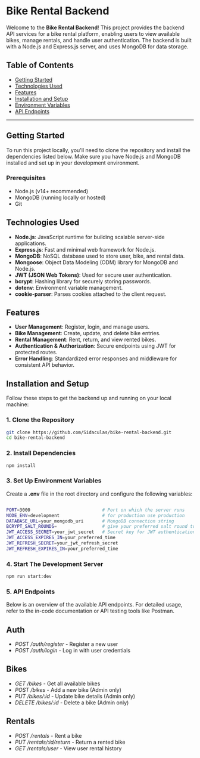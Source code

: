 # Bike Rental Backend

Welcome to the **Bike Rental Backend**! This project provides the backend API services for a bike rental platform, enabling users to view available bikes, manage rentals, and handle user authentication. The backend is built with a Node.js and Express.js server, and uses MongoDB for data storage.

## Table of Contents

- [Getting Started](#getting-started)
- [Technologies Used](#technologies-used)
- [Features](#features)
- [Installation and Setup](#installation-and-setup)
- [Environment Variables](#environment-variables)
- [API Endpoints](#api-endpoints)

---

## Getting Started

To run this project locally, you'll need to clone the repository and install the dependencies listed below. Make sure you have Node.js and MongoDB installed and set up in your development environment.

### Prerequisites

- Node.js (v14+ recommended)
- MongoDB (running locally or hosted)
- Git

## Technologies Used

- **Node.js**: JavaScript runtime for building scalable server-side applications.
- **Express.js**: Fast and minimal web framework for Node.js.
- **MongoDB**: NoSQL database used to store user, bike, and rental data.
- **Mongoose**: Object Data Modeling (ODM) library for MongoDB and Node.js.
- **JWT (JSON Web Tokens)**: Used for secure user authentication.
- **bcrypt**: Hashing library for securely storing passwords.
- **dotenv**: Environment variable management.
- **cookie-parser**: Parses cookies attached to the client request.

## Features

- **User Management**: Register, login, and manage users.
- **Bike Management**: Create, update, and delete bike entries.
- **Rental Management**: Rent, return, and view rented bikes.
- **Authentication & Authorization**: Secure endpoints using JWT for protected routes.
- **Error Handling**: Standardized error responses and middleware for consistent API behavior.

## Installation and Setup

Follow these steps to get the backend up and running on your local machine:

### 1. Clone the Repository

```bash
git clone https://github.com/Sidaculas/bike-rental-backend.git
cd bike-rental-backend

```

### 2. Install Dependencies

```bash
npm install

```

### 3. Set Up Environment Variables

Create a **.env** file in the root directory and configure the following variables:

```bash

PORT=3000                           # Port on which the server runs
NODE_ENV=development                # for production use production
DATABASE_URL=your_mongodb_uri       # MongoDB connection string
BCRYPT_SALT_ROUNDS=                 # give your preferred salt round to encrypt password
JWT_ACCESS_SECRET=your_jwt_secret   # Secret key for JWT authentication
JWT_ACCESS_EXPIRES_IN=your_preferred_time
JWT_REFRESH_SECRET=your_jwt_refresh_secret
JWT_REFRESH_EXPIRES_IN=your_preferred_time
```

### 4. Start The Development Server

```bash
npm run start:dev

```

### 5. API Endpoints

Below is an overview of the available API endpoints. For detailed usage, refer to the in-code documentation or API testing tools like Postman.

## Auth

- _POST /auth/register_ - Register a new user
- _POST /auth/login_ - Log in with user credentials

## Bikes

- _GET /bikes_ - Get all available bikes
- _POST /bikes_ - Add a new bike (Admin only)
- _PUT /bikes/:id_ - Update bike details (Admin only)
- _DELETE /bikes/:id_ - Delete a bike (Admin only)

## Rentals

- _POST /rentals_ - Rent a bike
- _PUT /rentals/:id/return_ - Return a rented bike
- _GET /rentals/user_ - View user rental history
